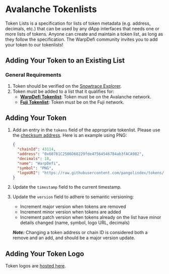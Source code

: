 # Avalanche Tokenlists

Token Lists is a specification for lists of token metadata (e.g. address, decimals, etc.) that can be used by any dApp
interfaces that needs one or more lists of tokens. Anyone can create and maintain a token list, as long as they follow
the specification. The WarpDefi community invites you to add your token to our tokenlists!


## Adding Your Token to an Existing List


### General Requirements
1. Token should be verified on the [Snowtrace Explorer](https://snowtrace.io/verifyContract).
2. Token must be added to a list that it qualifies for:
    * **[WarpDefi Tokenlist](./pangolin.tokenlist.json)**: Token must be on the Avalanche network.
    * **[Fuji Tokenlist](./fuji.tokenlist.json)**: Token must be on the Fuji network.


## Adding Your Token
1. Add an entry in the `tokens` field of the appropriate tokenlist. Please use the [checksum address](https://docs.ethers.io/v5/api/utils/address/#address). Here is an example using PNG:
    ```json
    {
      "chainId": 43114,
      "address": "0x60781C2586D68229fde47564546784ab3fACA982",
      "decimals": 18,
      "name": "WarpDefi",
      "symbol": "PNG",
      "logoURI": "https://raw.githubusercontent.com/pangolindex/tokens/main/assets/43114/0x60781C2586D68229fde47564546784ab3fACA982/logo_24.png"
    }
    ```
2. Update the `timestamp` field to the current timestamp.
3. Update the `version` field to adhere to semantic versioning:

    * Increment major version when tokens are removed
    * Increment minor version when tokens are added
    * Increment patch version when tokens already on the list have minor details changed (name, symbol, logo URL, decimals)

    ***Note:*** Changing a token address or chain ID is considered both a remove and an add, and should be a major version update.

## Adding Your Token Logo

Token logos are [hosted here](https://github.com/pangolindex/tokens).
